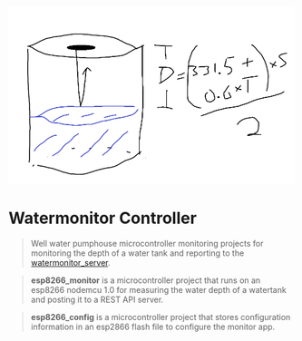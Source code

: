 ![Image](/images/WaterTankDiagram.png)
# Watermonitor Controller

> Well water pumphouse microcontroller monitoring projects for monitoring the depth of a water tank and reporting to the [watermonitor_server](https://github.com/kokuda/watermonitor-server). 

> **esp8266_monitor** is a microcontroller project that runs on an esp8266 nodemcu 1.0 for measuring the water depth of a watertank and posting it to a REST API server.

> **esp8266_config** is a microcontroller project that stores configuration information in an esp2866 flash file to configure the monitor app.
